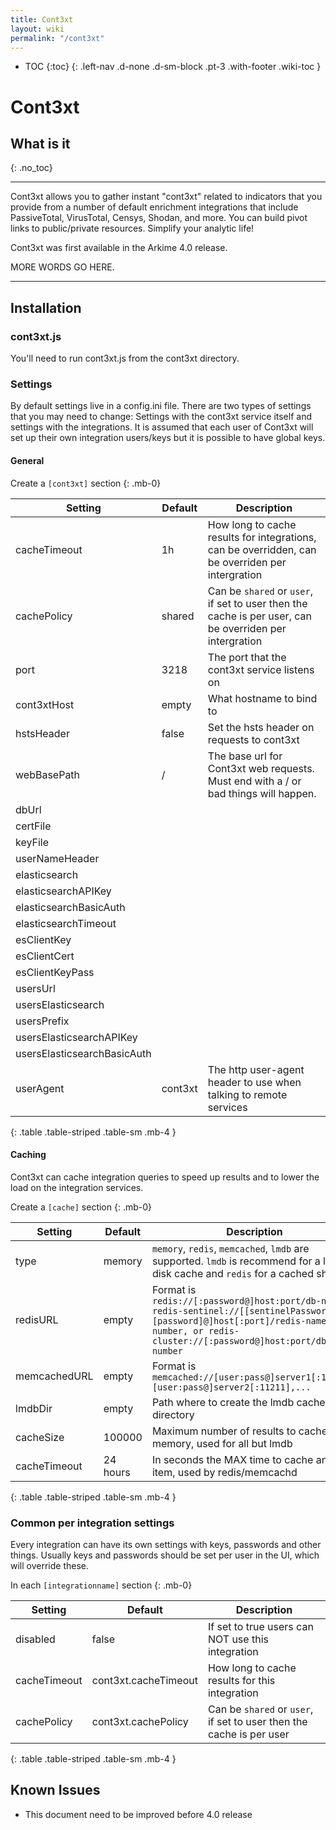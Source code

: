 ```yaml
---
title: Cont3xt
layout: wiki
permalink: "/cont3xt"
---
```


- TOC
{:toc}
{: .left-nav .d-none .d-sm-block .pt-3 .with-footer .wiki-toc }

<div class="collapse-btn d-none d-sm-block"
  onclick="toggleToc()">
  <span class="fa fa-angle-double-left">
  </span>
</div>

<div class="full-height-container with-footer pt-3 pr-2 pl-2 pb-3" markdown="1">

# Cont3xt
## What is it
{: .no_toc}

----

Cont3xt allows you to gather instant "cont3xt" related to indicators that you provide from a number of default enrichment integrations that include PassiveTotal, VirusTotal, Censys, Shodan, and more.
You can build pivot links to public/private resources.
Simplify your analytic life!

Cont3xt was first available in the Arkime 4.0 release.

MORE WORDS GO HERE.

---

## Installation

### cont3xt.js

You'll need to run cont3xt.js from the cont3xt directory.

### Settings

By default settings live in a config.ini file.
There are two types of settings that you may need to change: Settings with the cont3xt service itself and settings with the integrations.
It is assumed that each user of Cont3xt will set up their own integration users/keys but it is possible to have global keys.


#### General
Create a `[cont3xt]` section
{: .mb-0}

Setting | Default | Description
--------|---------|------------
cacheTimeout | 1h | How long to cache results for integrations, can be overridden, can be overriden per intergration
cachePolicy | shared | Can be `shared` or `user`, if set to user then the cache is per user, can be overriden per intergration
port | 3218 | The port that the cont3xt service listens on
cont3xtHost | empty | What hostname to bind to
hstsHeader | false | Set the hsts header on requests to cont3xt
webBasePath | / | The base url for Cont3xt web requests. Must end with a / or bad things will happen.
dbUrl |
certFile |
keyFile |
userNameHeader |
elasticsearch |
elasticsearchAPIKey |
elasticsearchBasicAuth |
elasticsearchTimeout |
esClientKey |
esClientCert |
esClientKeyPass |
usersUrl |
usersElasticsearch |
usersPrefix |
usersElasticsearchAPIKey |
usersElasticsearchBasicAuth |
userAgent | cont3xt | The http user-agent header to use when talking to remote services
{: .table .table-striped .table-sm .mb-4 }

#### Caching
Cont3xt can cache integration queries to speed up results and to lower the load on the integration services.


Create a `[cache]` section
{: .mb-0}

Setting | Default | Description
--------|---------|------------
type | memory | `memory`, `redis`, `memcached`, `lmdb` are supported. `lmdb` is recommend for a local disk cache and `redis` for a cached shared.
redisURL | empty | Format is `redis://[:password@]host:port/db-number, redis-sentinel://[[sentinelPassword]:[password]@]host[:port]/redis-name/db-number, or redis-cluster://[:password@]host:port/db-number`
memcachedURL | empty | Format is `memcached://[user:pass@]server1[:11211],[user:pass@]server2[:11211],...`
lmdbDir | empty | Path where to create the lmdb cache directory
cacheSize|100000|Maximum number of results to cache in memory, used for all but lmdb
cacheTimeout|24 hours| In seconds the MAX time to cache any item, used by redis/memcachd
{: .table .table-striped .table-sm .mb-4 }



### Common per integration settings

Every integration can have its own settings with keys, passwords and other things.
Usually keys and passwords should be set per user in the UI, which will override these.

In each `[integrationname]` section
{: .mb-0}

Setting | Default | Description
--------|---------|------------
disabled | false | If set to true users can NOT use this integration
cacheTimeout | cont3xt.cacheTimeout | How long to cache results for this integration
cachePolicy | cont3xt.cachePolicy | Can be `shared` or `user`, if set to user then the cache is per user
{: .table .table-striped .table-sm .mb-4 }

## Known Issues
* This document need to be improved before 4.0 release

</div>
